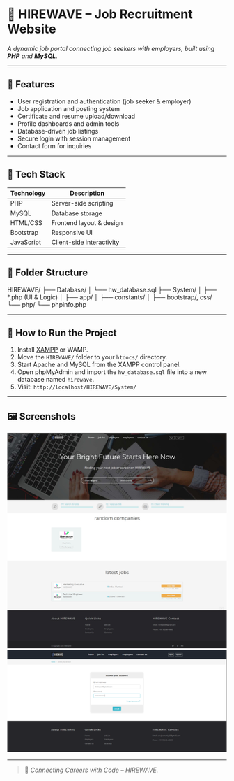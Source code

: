 # 🌊 HIREWAVE – Job Recruitment Website

_A dynamic job portal connecting job seekers with employers, built using **PHP** and **MySQL**._

---

## 📌 Features

- User registration and authentication (job seeker & employer)
- Job application and posting system
- Certificate and resume upload/download
- Profile dashboards and admin tools
- Database-driven job listings
- Secure login with session management
- Contact form for inquiries

---

## 🔧 Tech Stack

| Technology  | Description              |
|-------------|--------------------------|
| PHP         | Server-side scripting    |
| MySQL       | Database storage         |
| HTML/CSS    | Frontend layout & design |
| Bootstrap   | Responsive UI            |
| JavaScript  | Client-side interactivity|

---

## 📁 Folder Structure
HIREWAVE/
├── Database/
│ └── hw_database.sql
├── System/
│ ├── *.php (UI & Logic)
│ ├── app/
│ ├── constants/
│ ├── bootstrap/, css/
└── php/
└── phpinfo.php


---

## 🚀 How to Run the Project

1. Install [XAMPP](https://www.apachefriends.org/) or WAMP.
2. Move the `HIREWAVE/` folder to your `htdocs/` directory.
3. Start Apache and MySQL from the XAMPP control panel.
4. Open phpMyAdmin and import the `hw_database.sql` file into a new database named `hirewave`.
5. Visit: `http://localhost/HIREWAVE/System/`

---

## 🖼️ Screenshots

![Home Page](screenshots/1_2_3.jpeg)
![Login Page](screenshots/lp.png)

---

> 💬 *Connecting Careers with Code – HIREWAVE.*




